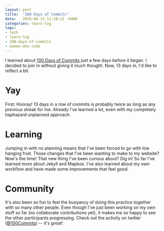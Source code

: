 ```yaml
---
layout: post
title:  "100 Days of Commits"
date:   2016-08-13 11:28:12 -0400
categories: learn-log
tags:
- tech
- learn-log
- 100-days-of-commits
- women-who-code
---
```


I learned about [100 Days of Commits](https://medium.com/@WomenWhoCodeDC/100-days-of-commits-60af0abe8825#.mflpf9vke) just a few days before it began. I decided to join in without giving it much thought. Now, 13 days in, I'd like to reflect a bit.

# Yay

First: Hooray! 13 days in a row of commits is probably twice as long as any previous streak for me. Already I've learned a lot, even with my completely haphazard unplanned approach.

# Learning

Jumping in with no planning means that I've been forced to go with low hanging fruit. Those changes that I've been wanting to make to my website? Now's the time! That new thing I've been curious about? Dig in! So far I've learned more about Jekyll and Mapbox. I've also learned about my own workflow and have made some improvements that feel good.

# Community

It's also been so fun to feel the buoyancy of doing this practice together with so many other people. Even though I've just been working on my own stuff so far (no collaborate contributions yet), it makes me so happy to see the other participants progressing. Check out the activity on twitter ([@100Commits](https://twitter.com/100Commits)) -- it's great!
